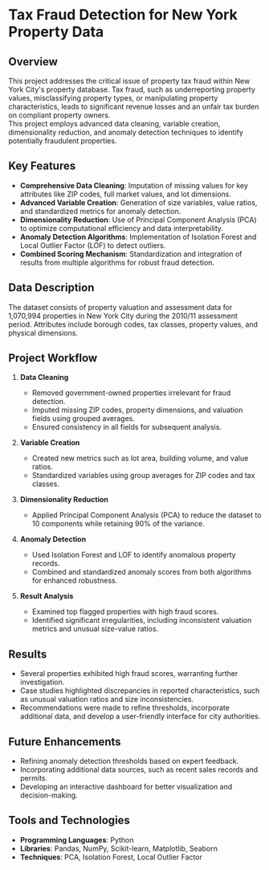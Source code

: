 # Tax Fraud Detection for New York Property Data

## Overview  
This project addresses the critical issue of property tax fraud within New York City's property database. Tax fraud, such as underreporting property values, misclassifying property types, or manipulating property characteristics, leads to significant revenue losses and an unfair tax burden on compliant property owners.  
This project employs advanced data cleaning, variable creation, dimensionality reduction, and anomaly detection techniques to identify potentially fraudulent properties.

## Key Features  
- **Comprehensive Data Cleaning**: Imputation of missing values for key attributes like ZIP codes, full market values, and lot dimensions.  
- **Advanced Variable Creation**: Generation of size variables, value ratios, and standardized metrics for anomaly detection.  
- **Dimensionality Reduction**: Use of Principal Component Analysis (PCA) to optimize computational efficiency and data interpretability.  
- **Anomaly Detection Algorithms**: Implementation of Isolation Forest and Local Outlier Factor (LOF) to detect outliers.  
- **Combined Scoring Mechanism**: Standardization and integration of results from multiple algorithms for robust fraud detection.  

## Data Description  
The dataset consists of property valuation and assessment data for 1,070,994 properties in New York City during the 2010/11 assessment period. Attributes include borough codes, tax classes, property values, and physical dimensions.

## Project Workflow  
1. **Data Cleaning**  
   - Removed government-owned properties irrelevant for fraud detection.
   - Imputed missing ZIP codes, property dimensions, and valuation fields using grouped averages.
   - Ensured consistency in all fields for subsequent analysis.

2. **Variable Creation**  
   - Created new metrics such as lot area, building volume, and value ratios.
   - Standardized variables using group averages for ZIP codes and tax classes.

3. **Dimensionality Reduction**  
   - Applied Principal Component Analysis (PCA) to reduce the dataset to 10 components while retaining 90% of the variance.

4. **Anomaly Detection**  
   - Used Isolation Forest and LOF to identify anomalous property records.
   - Combined and standardized anomaly scores from both algorithms for enhanced robustness.

5. **Result Analysis**  
   - Examined top flagged properties with high fraud scores.
   - Identified significant irregularities, including inconsistent valuation metrics and unusual size-value ratios.

## Results  
- Several properties exhibited high fraud scores, warranting further investigation.  
- Case studies highlighted discrepancies in reported characteristics, such as unusual valuation ratios and size inconsistencies.  
- Recommendations were made to refine thresholds, incorporate additional data, and develop a user-friendly interface for city authorities.

## Future Enhancements  
- Refining anomaly detection thresholds based on expert feedback.  
- Incorporating additional data sources, such as recent sales records and permits.  
- Developing an interactive dashboard for better visualization and decision-making.  

## Tools and Technologies  
- **Programming Languages**: Python  
- **Libraries**: Pandas, NumPy, Scikit-learn, Matplotlib, Seaborn  
- **Techniques**: PCA, Isolation Forest, Local Outlier Factor 
